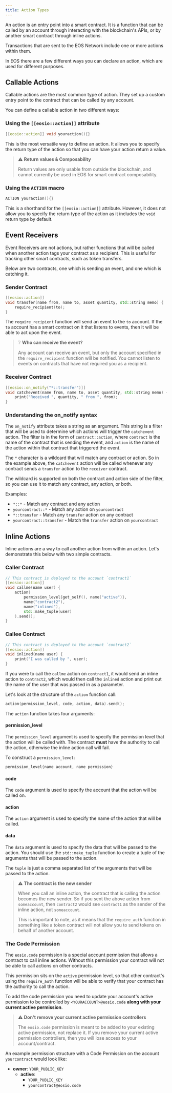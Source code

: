 ```yaml
---
title: Action Types
---
```


An action is an entry point into a smart contract. It is a function that can be called by an account through 
interacting with the blockchain's APIs, or by another smart contract through inline actions.

Transactions that are sent to the EOS Network include one or more actions within them. 

In EOS there are a few different ways you can declare an action, which are used for different purposes.


## Callable Actions

Callable actions are the most common type of action. 
They set up a custom entry point to the contract that can be called by any account.

You can define a callable action in two different ways:


### Using the `[[eosio::action]]` attribute

```cpp
[[eosio::action]] void youraction(){}
```

This is the most versatile way to define an action. It allows you to specify the 
return type of the action so that you can have your action return a value.

> ⚠ **Return values & Composability**
>
> Return values are only usable from outside the blockchain, and cannot currently be used
> in EOS for smart contract composability. 

### Using the `ACTION` macro

```cpp
ACTION youraction(){}
```

This is a shorthand for the `[[eosio::action]]` attribute. However,
it does not allow you to specify the return type of the action as it includes the `void`
return type by default.


## Event Receivers

Event Receivers are not actions, but rather functions that will be called when another action tags your contract
as a recipient. This is useful for tracking other smart contracts, such as token transfers.

Below are two contracts, one which is sending an event, and one which is catching it.

### Sender Contract

```cpp
[[eosio::action]] 
void transfer(name from, name to, asset quantity, std::string memo) {
    require_recipient(to);
}
```

The `require_recipient` function will send an event to the `to` account. If the `to` account has
a smart contract on it that listens to events, then it will be able to act upon the event.

> ❔ **Who can receive the event?**
> 
> Any account can receive an event, but only the account specified in the `require_recipient` function
> will be notified. You cannot listen to events on contracts that have not required you as a recipient.


### Receiver Contract

```cpp
[[eosio::on_notify("*::transfer")]] 
void catchevent(name from, name to, asset quantity, std::string memo) {
    print("Received ", quantity, " from ", from);
}
```

### Understanding the on_notify syntax

The `on_notify` attribute takes a string as an argument. This string is a filter that will be used to determine
which actions will trigger the `catchevent` action. The filter is in the form of `contract::action`, where `contract`
is the name of the contract that is sending the event, and `action` is the name of the action within that contract that
triggered the event.

The `*` character is a wildcard that will match any contract or action. So in the example above, the `catchevent` action
will be called whenever any contract sends a `transfer` action to the `receiver` contract.

The wildcard is supported on both the contract and action side of the filter, so you can use it to match any contract, any action, or both.

Examples:
- `*::*` - Match any contract and any action
- `yourcontract::*` - Match any action on `yourcontract`
- `*::transfer` - Match any `transfer` action on any contract
- `yourcontract::transfer` - Match the `transfer` action on `yourcontract`

## Inline Actions

Inline actions are a way to call another action from within an action. Let's demonstrate this
below with two simple contracts. 


### Caller Contract

```cpp
// This contract is deployed to the account `contract1`
[[eosio::action]]
void callme(name user) {
    action(
        permission_level{get_self(), name("active")},
        name("contract2"),
        name("inlined"),
        std::make_tuple(user)
    ).send();
}
```

### Callee Contract

```cpp
// This contract is deployed to the account `contract2`
[[eosio::action]]
void inlined(name user) {
    print("I was called by ", user);
}
```

If you were to call the `callme` action on `contract1`, it would send an inline action to `contract2`, which would 
then call the `inlined` action and print out the name of the user that was passed in as a parameter.

Let's look at the structure of the `action` function call:

```cpp
action(permission_level, code, action, data).send();
```

The `action` function takes four arguments:

#### permission_level

The `permission_level` argument is used to specify the permission level that the action will be called with.
The contract **must** have the authority to call the action, otherwise the inline action call will fail.

To construct a `permission_level`:
```cpp
permission_level{name account, name permission}
```

#### code

The `code` argument is used to specify the account that the action will be called on.

#### action

The `action` argument is used to specify the name of the action that will be called.

#### data

The `data` argument is used to specify the data that will be passed to the action.
You should use the `std::make_tuple` function to create a tuple of the arguments that will be passed to the action.

The `tuple` is just a comma separated list of the arguments that will be passed to the action.

> ⚠ **The contract is the new sender**
>
> When you call an inline action, the contract that is calling the action becomes the new sender.
> So if you sent the above action from `someaccount`, then `contract2` would see `contract1` as the sender
> of the inline action, not `someaccount`.
> 
> This is important to note, as it means that the `require_auth` function in something like a token contract
> will not allow you to send tokens on behalf of another account. 

### The Code Permission

The `eosio.code` permission is a special account permission that allows a contract to call inline actions.
Without this permission your contract will not be able to call actions on other contracts.

This permission sits on the `active` permission level, so that other contract's using the `require_auth`
function will be able to verify that your contract has the authority to call the action.

To add the code permission you need to update your account's active permission to be controlled by
`<YOURACCOUNT>@eosio.code` **along with your current active permission**.

> ⚠ **Don't remove your current active permission controllers**
> 
> The `eosio.code` permission is meant to be added to your existing active permission, not replace it.
> If you remove your current active permission controllers, then you will lose access to your account/contract.

An example permission structure with a Code Permission on the account `yourcontract` would look like:
- **owner**: `YOUR_PUBLIC_KEY`
  - **active**: 
      - `YOUR_PUBLIC_KEY`
      - `yourcontract@eosio.code`

